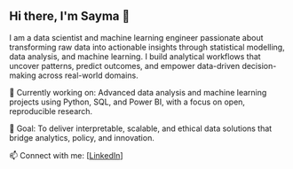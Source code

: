 ## Hi there, I'm Sayma 👋

I am a data scientist and machine learning engineer passionate about transforming raw data into actionable insights through statistical modelling, data analysis, and machine learning.
I build analytical workflows that uncover patterns, predict outcomes, and empower data-driven decision-making across real-world domains.

🌱 Currently working on: Advanced data analysis and machine learning projects using Python, SQL, and Power BI, with a focus on open, reproducible research.

🎯 Goal: To deliver interpretable, scalable, and ethical data solutions that bridge analytics, policy, and innovation.

📫 Connect with me: [[LinkedIn](https://linkedin.com/in/saymachowdhury)]
